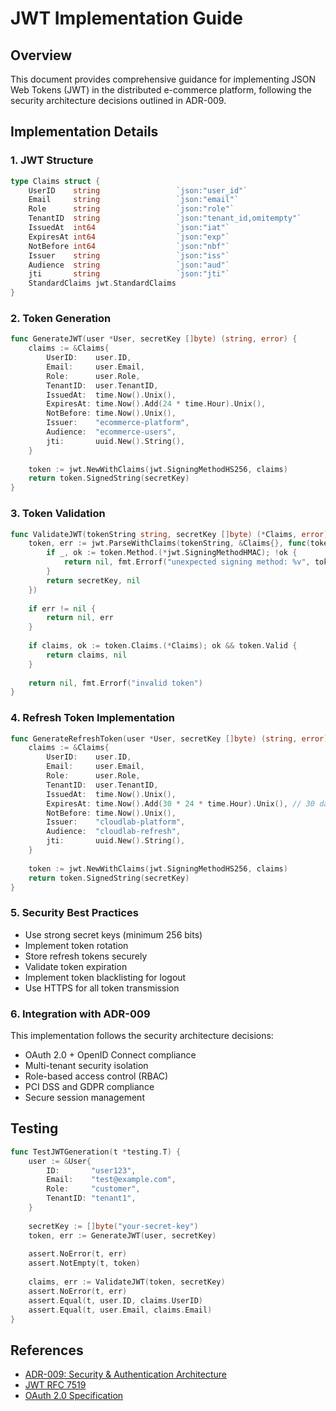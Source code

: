 # JWT Implementation Guide

## Overview
This document provides comprehensive guidance for implementing JSON Web Tokens (JWT) in the distributed e-commerce platform, following the security architecture decisions outlined in ADR-009.

## Implementation Details

### 1. JWT Structure
```go
type Claims struct {
    UserID    string                 `json:"user_id"`
    Email     string                 `json:"email"`
    Role      string                 `json:"role"`
    TenantID  string                 `json:"tenant_id,omitempty"`
    IssuedAt  int64                  `json:"iat"`
    ExpiresAt int64                  `json:"exp"`
    NotBefore int64                  `json:"nbf"`
    Issuer    string                 `json:"iss"`
    Audience  string                 `json:"aud"`
    jti       string                 `json:"jti"`
    StandardClaims jwt.StandardClaims
}
```

### 2. Token Generation
```go
func GenerateJWT(user *User, secretKey []byte) (string, error) {
    claims := &Claims{
        UserID:    user.ID,
        Email:     user.Email,
        Role:      user.Role,
        TenantID:  user.TenantID,
        IssuedAt:  time.Now().Unix(),
        ExpiresAt: time.Now().Add(24 * time.Hour).Unix(),
        NotBefore: time.Now().Unix(),
        Issuer:    "ecommerce-platform",
        Audience:  "ecommerce-users",
        jti:       uuid.New().String(),
    }
    
    token := jwt.NewWithClaims(jwt.SigningMethodHS256, claims)
    return token.SignedString(secretKey)
}
```

### 3. Token Validation
```go
func ValidateJWT(tokenString string, secretKey []byte) (*Claims, error) {
    token, err := jwt.ParseWithClaims(tokenString, &Claims{}, func(token *jwt.Token) (interface{}, error) {
        if _, ok := token.Method.(*jwt.SigningMethodHMAC); !ok {
            return nil, fmt.Errorf("unexpected signing method: %v", token.Header["alg"])
        }
        return secretKey, nil
    })
    
    if err != nil {
        return nil, err
    }
    
    if claims, ok := token.Claims.(*Claims); ok && token.Valid {
        return claims, nil
    }
    
    return nil, fmt.Errorf("invalid token")
}
```

### 4. Refresh Token Implementation
```go
func GenerateRefreshToken(user *User, secretKey []byte) (string, error) {
    claims := &Claims{
        UserID:    user.ID,
        Email:     user.Email,
        Role:      user.Role,
        TenantID:  user.TenantID,
        IssuedAt:  time.Now().Unix(),
        ExpiresAt: time.Now().Add(30 * 24 * time.Hour).Unix(), // 30 days
        NotBefore: time.Now().Unix(),
        Issuer:    "cloudlab-platform",
        Audience:  "cloudlab-refresh",
        jti:       uuid.New().String(),
    }
    
    token := jwt.NewWithClaims(jwt.SigningMethodHS256, claims)
    return token.SignedString(secretKey)
}
```

### 5. Security Best Practices
- Use strong secret keys (minimum 256 bits)
- Implement token rotation
- Store refresh tokens securely
- Validate token expiration
- Implement token blacklisting for logout
- Use HTTPS for all token transmission

### 6. Integration with ADR-009
This implementation follows the security architecture decisions:
- OAuth 2.0 + OpenID Connect compliance
- Multi-tenant security isolation
- Role-based access control (RBAC)
- PCI DSS and GDPR compliance
- Secure session management

## Testing
```go
func TestJWTGeneration(t *testing.T) {
    user := &User{
        ID:       "user123",
        Email:    "test@example.com",
        Role:     "customer",
        TenantID: "tenant1",
    }
    
    secretKey := []byte("your-secret-key")
    token, err := GenerateJWT(user, secretKey)
    
    assert.NoError(t, err)
    assert.NotEmpty(t, token)
    
    claims, err := ValidateJWT(token, secretKey)
    assert.NoError(t, err)
    assert.Equal(t, user.ID, claims.UserID)
    assert.Equal(t, user.Email, claims.Email)
}
```

## References
- [ADR-009: Security & Authentication Architecture](../ADR-009-security-authentication.md)
- [JWT RFC 7519](https://tools.ietf.org/html/rfc7519)
- [OAuth 2.0 Specification](https://oauth.net/2/)
